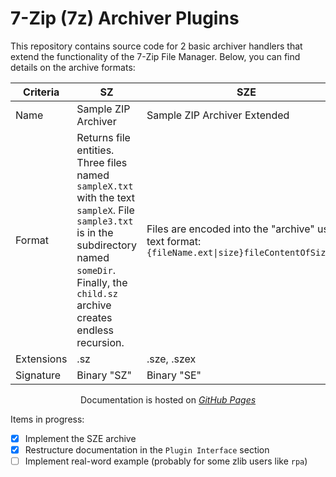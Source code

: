 # 7-Zip (7z) Archiver Plugins

This repository contains source code for 2 basic archiver handlers that extend the functionality of the 7-Zip File Manager. Below, you can find details on the archive formats:

Criteria | SZ | SZE
-------- | ------ | -------
Name | Sample ZIP Archiver | Sample ZIP Archiver Extended
Format | Returns file entities. Three files named `sampleX.txt` with the text `sampleX`. File `sample3.txt` is in the subdirectory named `someDir`. Finally, the `child.sz` archive creates endless recursion. | Files are encoded into the "archive" using text format: `{fileName.ext\|size}fileContentOfSize...`
Extensions | .sz | .sze, .szex
Signature | Binary "SZ" | Binary "SE"

<div align="center">

Documentation is hosted on [*GitHub Pages*](https://ikremniou.github.io/7z-assembly/)
</div>


Items in progress:
- [x] Implement the SZE archive
- [x] Restructure documentation in the `Plugin Interface` section
- [ ] Implement real-word example (probably for some zlib users like `rpa`)
